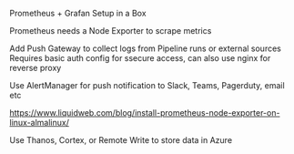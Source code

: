 Prometheus + Grafan Setup in a Box

Prometheus needs a Node Exporter to scrape metrics

Add Push Gateway to collect logs from Pipeline runs or external sources
Requires basic auth config for ssecure access, can also use nginx for reverse proxy

Use AlertManager for push notification to Slack, Teams, Pagerduty, email etc


https://www.liquidweb.com/blog/install-prometheus-node-exporter-on-linux-almalinux/


Use Thanos, Cortex, or Remote Write to store data in Azure